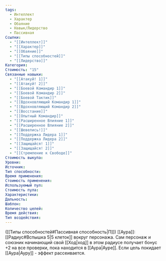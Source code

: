 ```yaml
---
tags:
  - Интеллект
  - Характер
  - Обаяние
  - Навык/Лидерство
  - Пассивная
Ссылки:
  - "[[Интеллект]]"
  - "[[Характер]]"
  - "[[Обаяние]]"
  - "[[Типы способностей]]"
  - "[[Лидерство]]"
Категория: 
Стоимость: "15"
Связанные навыки:
  - "[[Атакуй! 1]]"
  - "[[Атакуй! 2]]"
  - "[[Боевой Командир 1]]"
  - "[[Боевой Командир 2]]"
  - "[[Боевой Тактик]]"
  - "[[Вдохновляющий Командир 1]]"
  - "[[Вдохновляющий Командир 2]]"
  - "[[Восстание]]"
  - "[[Опытный Командир]]"
  - "[[Расширенное Влияние 1]]"
  - "[[Расширенное Влияние 2]]"
  - "[[Шевелись!]]"
  - "[[Поддержка Лидера 1]]"
  - "[[Поддержка Лидера 2]]"
  - "[[Защищайся! 1]]"
  - "[[Защищайся! 2]]"
  - "[[Стремление к Свободе]]"
Стоимость выкупа:
Уровни:
Источник:
Тип способности:
Время применения:
Стоимость применения:
Используемый пул:
Стоимость пула:
Характеристики:
Дальность:
Шаблон:
Количество целей:
Время действия:
Тип воздействия:
---
```

([[Типы способностей#Пассивная способность|П]]) [[Аура]]: [[Радиус#Вспышка 5|5 клеток]] вокруг персонажа. Сам персонаж и союзник начинающий свой [[Ход|ход]] в этом радиусе получает бонус +2 на все проверки, пока находится в [[Аура|Ауре]]. Если цель покидает [[Аура|Ауру]] - эффект рассеивается. 